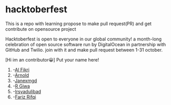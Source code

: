 # hacktoberfest

This is a repo with learning propose to make pull request(PR) and get contribute on opensource project


Hacktoberfest is open to everyone in our global community! a month-long celebration of open source software run by DigitalOcean in partnership with GitHub and Twilio. join with it and make pull request between 1-31 october.

[Hi im an contributor😀]
Put your name here!

1. -[Al Fikri](https://github.com/Al-User12)
2. -[Arnold](https://github.com/violete)
3. -[Janexmgd](https://github.com/janexmgd)
4. -[R Giwa](https://github.com/pakualam)
5. -[Irsyadulibad](github.com/irsyadulibad)
6. -[Fariz Rifqi](github.com/farizrifqi)
